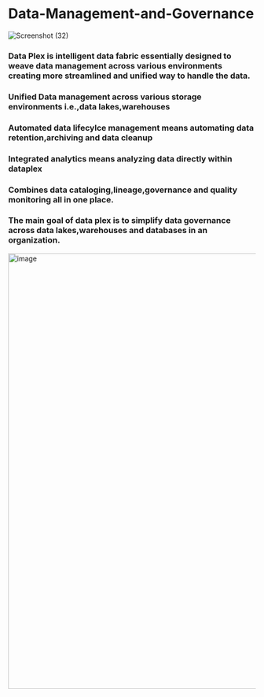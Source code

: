 # Data-Management-and-Governance
![Screenshot (32)](https://github.com/user-attachments/assets/ec5d5caf-68fd-4a1d-9742-0b2a285f40aa)
### Data Plex is intelligent data fabric essentially designed to weave data management across various environments creating more streamlined and unified way to handle the data.
### Unified Data management across various storage environments i.e.,data lakes,warehouses 
### Automated data lifecylce management means automating data retention,archiving and data cleanup
### Integrated analytics means analyzing data directly within dataplex
### Combines data cataloging,lineage,governance and quality monitoring all in one place.
### The main goal of data plex is to simplify data governance across data lakes,warehouses and databases in an organization.
<img width="885" alt="image" src="https://github.com/user-attachments/assets/fd566da7-0e3c-4b79-b046-fce8bc5ac358" />


